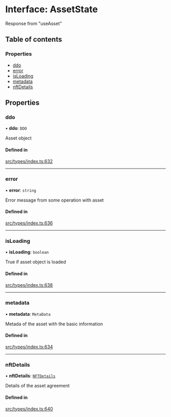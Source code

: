 # Interface: AssetState

Response from "useAsset"

## Table of contents

### Properties

- [ddo](AssetState.md#ddo)
- [error](AssetState.md#error)
- [isLoading](AssetState.md#isloading)
- [metadata](AssetState.md#metadata)
- [nftDetails](AssetState.md#nftdetails)

## Properties

### ddo

• **ddo**: `DDO`

Asset object

#### Defined in

[src/types/index.ts:632](https://github.com/nevermined-io/components-catalog/blob/7619102/lib/src/types/index.ts#L632)

___

### error

• **error**: `string`

Error message from some operation with asset

#### Defined in

[src/types/index.ts:636](https://github.com/nevermined-io/components-catalog/blob/7619102/lib/src/types/index.ts#L636)

___

### isLoading

• **isLoading**: `boolean`

True if asset object is loaded

#### Defined in

[src/types/index.ts:638](https://github.com/nevermined-io/components-catalog/blob/7619102/lib/src/types/index.ts#L638)

___

### metadata

• **metadata**: `MetaData`

Metada of the asset with the basic information

#### Defined in

[src/types/index.ts:634](https://github.com/nevermined-io/components-catalog/blob/7619102/lib/src/types/index.ts#L634)

___

### nftDetails

• **nftDetails**: [`NFTDetails`](NFTDetails.md)

Details of the asset agreement

#### Defined in

[src/types/index.ts:640](https://github.com/nevermined-io/components-catalog/blob/7619102/lib/src/types/index.ts#L640)
